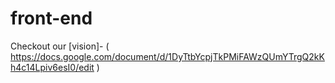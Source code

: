 # front-end

Checkout our [vision]- (
https://docs.google.com/document/d/1DyTtbYcpjTkPMiFAWzQUmYTrgQ2kKh4c14Lpiv6esI0/edit
)
